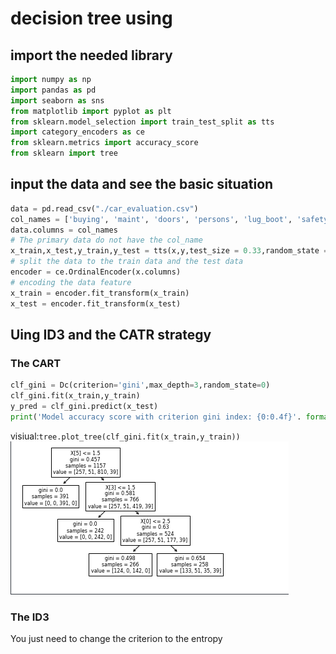 # decision tree using 
## import the needed library
```python
import numpy as np
import pandas as pd
import seaborn as sns
from matplotlib import pyplot as plt
from sklearn.model_selection import train_test_split as tts
import category_encoders as ce 
from sklearn.metrics import accuracy_score
from sklearn import tree
```

## input the data and see the basic situation
```python
data = pd.read_csv("./car_evaluation.csv")
col_names = ['buying', 'maint', 'doors', 'persons', 'lug_boot', 'safety', 'class']
data.columns = col_names
# The primary data do not have the col_name
x_train,x_test,y_train,y_test = tts(x,y,test_size = 0.33,random_state = 42)
# split the data to the train data and the test data
encoder = ce.OrdinalEncoder(x.columns)
# encoding the data feature
x_train = encoder.fit_transform(x_train)
x_test = encoder.fit_transform(x_test)
```

## Uing ID3 and the CATR strategy
### The CART
```python
clf_gini = Dc(criterion='gini',max_depth=3,random_state=0)
clf_gini.fit(x_train,y_train)
y_pred = clf_gini.predict(x_test)
print('Model accuracy score with criterion gini index: {0:0.4f}'. format(accuracy_score(y_test, y_pred)))
```
visiual:`tree.plot_tree(clf_gini.fit(x_train,y_train))`
![](./1.png)

### The ID3
You just need to change the criterion to the entropy

